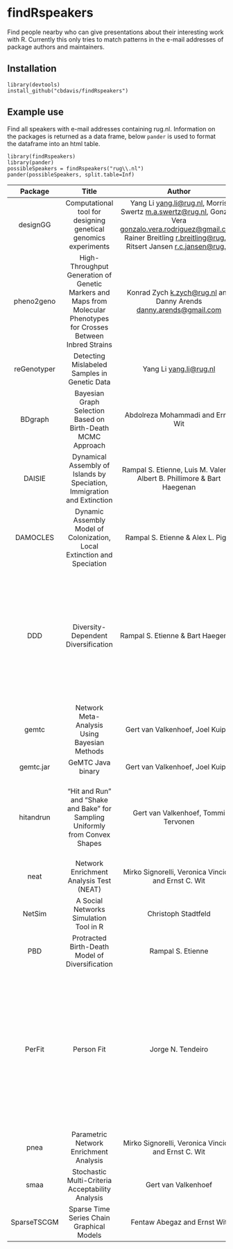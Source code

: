 # findRspeakers
Find people nearby who can give presentations about their interesting work with R.  Currently this only tries to match patterns in the e-mail addresses of package authors and maintainers.

## Installation
```
library(devtools)
install_github("cbdavis/findRspeakers")
```

## Example use
Find all speakers with e-mail addresses containing rug.nl.  Information on the packages is returned as a data frame, below `pander` is used to format the dataframe into an html table.
```
library(findRspeakers)
library(pander)
possibleSpeakers = findRspeakers("rug\\.nl")
pander(possibleSpeakers, split.table=Inf)
```


<table>
<colgroup>
<col width="5%"></col>
<col width="13%"></col>
<col width="15%"></col>
<col width="13%"></col>
<col width="16%"></col>
<col width="4%"></col>
<col width="27%"></col>
<col width="4%"></col>
</colgroup>
<thead>
<tr class="header">
<th align="center">Package</th>
<th align="center">Title</th>
<th align="center">Author</th>
<th align="center">Maintainer</th>
<th align="center">Description</th>
<th align="center">Version</th>
<th align="center">URL</th>
<th align="center">Published</th>
</tr>
</thead>
<tbody>
<tr class="odd">
<td align="center">designGG</td>
<td align="center">Computational tool for designing genetical genomics experiments</td>
<td align="center">Yang Li <a href="mailto:yang.li@rug.nl">yang.li@rug.nl</a>, Morris Swertz <a href="mailto:m.a.swertz@rug.nl">m.a.swertz@rug.nl</a>, Gonzalo Vera <a href="mailto:gonzalo.vera.rodriguez@gmail.com">gonzalo.vera.rodriguez@gmail.com</a>, Rainer Breitling <a href="mailto:r.breitling@rug.nl">r.breitling@rug.nl</a>, Ritsert Jansen <a href="mailto:r.c.jansen@rug.nl">r.c.jansen@rug.nl</a></td>
<td align="center">Yang Li <a href="mailto:yang.li@rug.nl">yang.li@rug.nl</a></td>
<td align="center">The package provides R scripts for designing genetical genomics experiments.</td>
<td align="center">1.1</td>
<td align="center"><a href="http://www.rug.nl/research/bioinformatics/" class="uri">http://www.rug.nl/research/bioinformatics/</a></td>
<td align="center">2013-02-19</td>
</tr>
<tr class="even">
<td align="center">pheno2geno</td>
<td align="center">High-Throughput Generation of Genetic Markers and Maps from Molecular Phenotypes for Crosses Between Inbred Strains</td>
<td align="center">Konrad Zych <a href="mailto:k.zych@rug.nl">k.zych@rug.nl</a> and Danny Arends <a href="mailto:danny.arends@gmail.com">danny.arends@gmail.com</a></td>
<td align="center">Konrad Zych <a href="mailto:k.zych@rug.nl">k.zych@rug.nl</a></td>
<td align="center">High-throughput generation of genetic markers from molecular phenotypes for crosses between inbred strains. These markers can be use to saturate existing genetic map or creating a new one.</td>
<td align="center">1.3.1</td>
<td align="center">NA</td>
<td align="center">2015-03-25</td>
</tr>
<tr class="odd">
<td align="center">reGenotyper</td>
<td align="center">Detecting Mislabeled Samples in Genetic Data</td>
<td align="center">Yang Li <a href="mailto:yang.li@rug.nl">yang.li@rug.nl</a></td>
<td align="center">Yang Li <a href="mailto:yang.li@rug.nl">yang.li@rug.nl</a></td>
<td align="center">Detecting mislabeled samples in genetic data.</td>
<td align="center">1.2.0</td>
<td align="center">NA</td>
<td align="center">2015-05-05</td>
</tr>
<tr class="even">
<td align="center">BDgraph</td>
<td align="center">Bayesian Graph Selection Based on Birth-Death MCMC Approach</td>
<td align="center">Abdolreza Mohammadi and Ernst Wit</td>
<td align="center">Abdolreza Mohammadi <a href="mailto:a.mohammadi@rug.nl">a.mohammadi@rug.nl</a></td>
<td align="center">Provides statistical tools for Bayesian structure learning in undirected graphical models with both continuous and discrete variables.</td>
<td align="center">2.27</td>
<td align="center"><a href="https://www.tilburguniversity.edu/webwijs/show/a.mohammadi.htm" class="uri">https://www.tilburguniversity.edu/webwijs/show/a.mohammadi.htm</a></td>
<td align="center">2016-04-22</td>
</tr>
<tr class="odd">
<td align="center">DAISIE</td>
<td align="center">Dynamical Assembly of Islands by Speciation, Immigration and Extinction</td>
<td align="center">Rampal S. Etienne, Luis M. Valente, Albert B. Phillimore &amp; Bart Haegenan</td>
<td align="center">Rampal S. Etienne <a href="mailto:r.s.etienne@rug.nl">r.s.etienne@rug.nl</a></td>
<td align="center">Simulates and computes the (maximum) likelihood of a dynamical model of island biota assembly through speciation, immigration and extinction. See Valente et al. 2015. Ecology Letters 18: 844-852.</td>
<td align="center">1.0.2</td>
<td align="center">NA</td>
<td align="center">2015-09-29</td>
</tr>
<tr class="even">
<td align="center">DAMOCLES</td>
<td align="center">Dynamic Assembly Model of Colonization, Local Extinction and Speciation</td>
<td align="center">Rampal S. Etienne &amp; Alex L. Pigot</td>
<td align="center">Rampal S. Etienne <a href="mailto:r.s.etienne@rug.nl">r.s.etienne@rug.nl</a></td>
<td align="center">Simulates and computes (maximum) likelihood of a dynamical model of community assembly that takes into account phylogenetic history.</td>
<td align="center">1.1</td>
<td align="center">NA</td>
<td align="center">2015-03-05</td>
</tr>
<tr class="odd">
<td align="center">DDD</td>
<td align="center">Diversity-Dependent Diversification</td>
<td align="center">Rampal S. Etienne &amp; Bart Haegeman</td>
<td align="center">Rampal S. Etienne <a href="mailto:r.s.etienne@rug.nl">r.s.etienne@rug.nl</a></td>
<td align="center">Implements maximum likelihood methods based on the diversity-dependent birth-death process to test whether speciation or extinction are diversity-dependent. See Etienne et al. 2012, Proc. Roy. Soc. B 279: 1300-1309, <a href="DOI:10.1098/rspb.2011.1439" class="uri">DOI:10.1098/rspb.2011.1439</a>. Also implements maximum likelihood methods to detect various types of key innovations in the light of diversity-dependence. See Etienne &amp; Haegeman 2012, Am. Nat. 180: E75-E89, <a href="DOI:10.1086/667574" class="uri">DOI:10.1086/667574</a>. Finally, DDD contains a function to simulate the diversity-dependent process.</td>
<td align="center">3.2</td>
<td align="center">NA</td>
<td align="center">2016-02-09</td>
</tr>
<tr class="even">
<td align="center">gemtc</td>
<td align="center">Network Meta-Analysis Using Bayesian Methods</td>
<td align="center">Gert van Valkenhoef, Joel Kuiper</td>
<td align="center">Gert van Valkenhoef <a href="mailto:g.h.m.van.valkenhoef@rug.nl">g.h.m.van.valkenhoef@rug.nl</a></td>
<td align="center">Network meta-analyses (mixed treatment comparisons) in the Bayesian framework using JAGS. Includes methods to assess heterogeneity and inconsistency, and a number of standard visualizations.</td>
<td align="center">0.8</td>
<td align="center"><a href="http://github.com/gertvv/gemtc" class="uri">http://github.com/gertvv/gemtc</a></td>
<td align="center">2016-03-01</td>
</tr>
<tr class="odd">
<td align="center">gemtc.jar</td>
<td align="center">GeMTC Java binary</td>
<td align="center">Gert van Valkenhoef, Joel Kuiper</td>
<td align="center">Gert van Valkenhoef <a href="mailto:g.h.m.van.valkenhoef@rug.nl">g.h.m.van.valkenhoef@rug.nl</a></td>
<td align="center">An R package providing the Java JAR for the gemtc package</td>
<td align="center">0.14.3</td>
<td align="center">NA</td>
<td align="center">2013-01-21</td>
</tr>
<tr class="even">
<td align="center">hitandrun</td>
<td align="center">“Hit and Run” and “Shake and Bake” for Sampling Uniformly from Convex Shapes</td>
<td align="center">Gert van Valkenhoef, Tommi Tervonen</td>
<td align="center">Gert van Valkenhoef <a href="mailto:g.h.m.van.valkenhoef@rug.nl">g.h.m.van.valkenhoef@rug.nl</a></td>
<td align="center">The “Hit and Run” Markov Chain Monte Carlo method for sampling uniformly from convex shapes defined by linear constraints, and the “Shake and Bake” method for sampling from the boundary of such shapes. Includes specialized functions for sampling normalized weights with arbitrary linear constraints.</td>
<td align="center">0.5-2</td>
<td align="center"><a href="http://github.com/gertvv/hitandrun" class="uri">http://github.com/gertvv/hitandrun</a></td>
<td align="center">2015-07-10</td>
</tr>
<tr class="odd">
<td align="center">neat</td>
<td align="center">Network Enrichment Analysis Test (NEAT)</td>
<td align="center">Mirko Signorelli, Veronica Vinciotti and Ernst C. Wit</td>
<td align="center">Mirko Signorelli <a href="mailto:m.signorelli@rug.nl">m.signorelli@rug.nl</a></td>
<td align="center">Includes functions and examples to compute NEAT, a network-based test for gene enrichment analysis.</td>
<td align="center">0.0</td>
<td align="center">NA</td>
<td align="center">2016-04-21</td>
</tr>
<tr class="even">
<td align="center">NetSim</td>
<td align="center">A Social Networks Simulation Tool in R</td>
<td align="center">Christoph Stadtfeld</td>
<td align="center">Christoph Stadtfeld <a href="mailto:c.stadtfeld@rug.nl">c.stadtfeld@rug.nl</a></td>
<td align="center">NetSim allows to combine and simulate a variety of micro-models to research their impact on the macro-features of social networks.</td>
<td align="center">0.9</td>
<td align="center">NA</td>
<td align="center">2013-12-15</td>
</tr>
<tr class="odd">
<td align="center">PBD</td>
<td align="center">Protracted Birth-Death Model of Diversification</td>
<td align="center">Rampal S. Etienne</td>
<td align="center">Rampal S. Etienne <a href="mailto:r.s.etienne@rug.nl">r.s.etienne@rug.nl</a></td>
<td align="center">Conducts maximum likelihood analysis and simulation of the protracted speciation model.</td>
<td align="center">1.2</td>
<td align="center">NA</td>
<td align="center">2016-03-04</td>
</tr>
<tr class="even">
<td align="center">PerFit</td>
<td align="center">Person Fit</td>
<td align="center">Jorge N. Tendeiro</td>
<td align="center">Jorge N. Tendeiro <a href="mailto:j.n.tendeiro@rug.nl">j.n.tendeiro@rug.nl</a></td>
<td align="center">Several person-fit statistics (PFSs) are offered. These statistics allow assessing whether individual response patterns to tests or questionnaires are (im)plausible given the other respondents in the sample or given a specified item response theory model. Some PFSs apply to dichotomous data, such as the likelihood-based PFSs (lz, lz*) and the group-based PFSs (personal biserial correlation, caution index, (normed) number of Guttman errors, agreement/disagreement/dependability statistics, U3, ZU3, NCI, Ht). PFSs suitable to polytomous data include extensions of lz, U3, and (normed) number of Guttman errors.</td>
<td align="center">1.4</td>
<td align="center">NA</td>
<td align="center">2015-07-20</td>
</tr>
<tr class="odd">
<td align="center">pnea</td>
<td align="center">Parametric Network Enrichment Analysis</td>
<td align="center">Mirko Signorelli, Veronica Vinciotti and Ernst C. Wit</td>
<td align="center">Mirko Signorelli <a href="mailto:m.signorelli@rug.nl">m.signorelli@rug.nl</a></td>
<td align="center">Includes functions and examples to compute Parametric Network Enrichment Analysis.</td>
<td align="center">1.2.4</td>
<td align="center">NA</td>
<td align="center">2016-01-12</td>
</tr>
<tr class="even">
<td align="center">smaa</td>
<td align="center">Stochastic Multi-Criteria Acceptability Analysis</td>
<td align="center">Gert van Valkenhoef</td>
<td align="center">Gert van Valkenhoef <a href="mailto:g.h.m.van.valkenhoef@rug.nl">g.h.m.van.valkenhoef@rug.nl</a></td>
<td align="center">Implementation of the Stochastic Multi-Criteria Acceptability Analysis (SMAA) family of Multiple Criteria Decision Analysis (MCDA) methods.</td>
<td align="center">0.2-4</td>
<td align="center"><a href="http://github.com/gertvv/rsmaa" class="uri">http://github.com/gertvv/rsmaa</a></td>
<td align="center">2015-07-10</td>
</tr>
<tr class="odd">
<td align="center">SparseTSCGM</td>
<td align="center">Sparse Time Series Chain Graphical Models</td>
<td align="center">Fentaw Abegaz and Ernst Wit</td>
<td align="center">Fentaw Abegaz <a href="mailto:f.abegaz.yazew@rug.nl">f.abegaz.yazew@rug.nl</a></td>
<td align="center">Computes sparse vector autoregressive coefficients and precision matrices for time series chain graphical models.</td>
<td align="center">2.2</td>
<td align="center">NA</td>
<td align="center">2015-07-16</td>
</tr>
</tbody>
</table>
